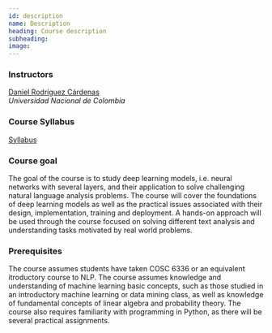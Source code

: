 ```yaml
---
id: description
name: Description
heading: Course description
subheading: 
image: 
---
```


### Instructors


[Daniel Rodríguez Cárdenas](http://dis.unal.edu.co/~fgonza/)  
*Universidad Nacional de Colombia*

### Course Syllabus
[Syllabus](COSC%207336%20Fall%202017%20syllabus.pdf)

### Course goal
The goal of the course is to study deep learning models, i.e. neural networks with several layers,  and their application to solve challenging natural language analysis problems. The course will cover the  foundations of deep learning models as well as the practical issues associated with their design, implementation, training and deployment. A hands-on approach will be used through the course focused on solving different text analysis and understanding tasks motivated by real world problems. 

### Prerequisites
The course assumes students have taken COSC 6336 or an equivalent itroductory course to NLP. The course assumes knowledge and understanding of machine learning basic concepts, such as those studied in an introductory machine learning or data mining class, as well as knowledge of fundamental concepts of linear algebra and probability theory. The course also requires familiarity with programming in Python, as there will be several practical assignments. 


